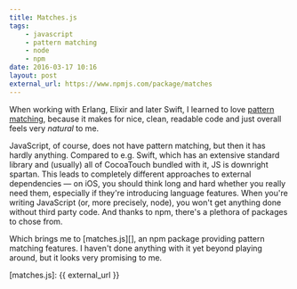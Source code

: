 ```yaml
---
title: Matches.js
tags:
    - javascript
    - pattern matching
    - node
    - npm
date: 2016-03-17 10:16
layout: post
external_url: https://www.npmjs.com/package/matches
---
```


When working with Erlang, Elixir and later Swift, I learned to love [pattern matching](https://en.wikipedia.org/wiki/Pattern_matching), because it makes for nice, clean, readable code and just overall feels very *natural* to me.

JavaScript, of course, does not have pattern matching, but then it has hardly anything. Compared to e.g. Swift, which has an extensive standard library and (usually) all of CocoaTouch bundled with it, JS is downright spartan. This leads to completely different approaches to external dependencies — on iOS, you should think long and hard whether you really need them, especially if they're introducing language features. When you're writing JavaScript (or, more precisely, node), you won't get anything done without third party code. And thanks to npm, there's a plethora of packages to chose from.

Which brings me to [matches.js][], an npm package providing pattern matching features. I haven't done anything with it yet beyond playing around, but it looks very promising to me.


[matches.js]: {{ external_url }}
